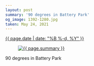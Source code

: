 ```yaml
---
layout: post
summary: '90 degrees in Battery Park'
og_image: 1392-1280.jpg
taken: May 24, 2021
---
```


<div class="post">
 <time>
  <a href="/1392">
   {{ page.date | date: "%B %-d, %Y" }}
  </a>
 </time>
 <a href="/1392">
  <figure data-taken="5/24/2021">
   <img alt="{{ page.summary }}" sizes="(min-width: 700px) 50vw, calc(100vw - 2rem)" src="{{ site.assets_url }}/1392-640.jpg" srcset="{{ site.assets_url }}/1392-320.jpg 320w, {{ site.assets_url }}/1392-640.jpg 640w, {{ site.assets_url }}/1392-960.jpg 960w, {{ site.assets_url }}/1392-1280.jpg 1280w"/>
  </figure>
 </a>
 <span>
  90 degrees in Battery Park
 </span>
</div>
